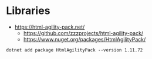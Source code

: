 # Libraries

- https://html-agility-pack.net/
  - https://github.com/zzzprojects/html-agility-pack/
  - https://www.nuget.org/packages/HtmlAgilityPack/

`dotnet add package HtmlAgilityPack --version 1.11.72`
